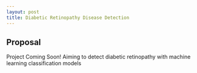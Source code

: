 ```yaml
---
layout: post
title: Diabetic Retinopathy Disease Detection
---
```


<h2>Proposal</h2>
Project Coming Soon! 
Aiming to detect diabetic retinopathy with machine learning classification models


